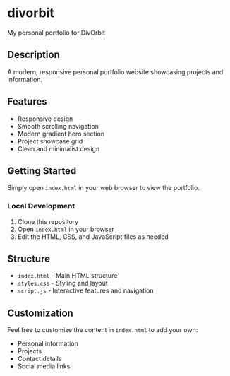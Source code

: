 # divorbit
My personal portfolio for DivOrbit

## Description
A modern, responsive personal portfolio website showcasing projects and information.

## Features
- Responsive design
- Smooth scrolling navigation
- Modern gradient hero section
- Project showcase grid
- Clean and minimalist design

## Getting Started
Simply open `index.html` in your web browser to view the portfolio.

### Local Development
1. Clone this repository
2. Open `index.html` in your browser
3. Edit the HTML, CSS, and JavaScript files as needed

## Structure
- `index.html` - Main HTML structure
- `styles.css` - Styling and layout
- `script.js` - Interactive features and navigation

## Customization
Feel free to customize the content in `index.html` to add your own:
- Personal information
- Projects
- Contact details
- Social media links

